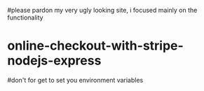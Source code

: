 #please pardon my very ugly looking site, i focused mainly on the functionality
# online-checkout-with-stripe-nodejs-express
#don't for get to set you environment variables